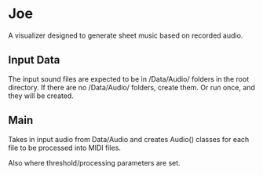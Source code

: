 # Joe

A visualizer designed to generate sheet music based on recorded audio.

## Input Data

The input sound files are expected to be in /Data/Audio/ folders in the root directory.
If there are no /Data/Audio/ folders, create them. Or run once, and they will be created.

## Main
Takes in input audio from Data/Audio and creates Audio() classes for each file to be processed into MIDI files.

Also where threshold/processing parameters are set.
